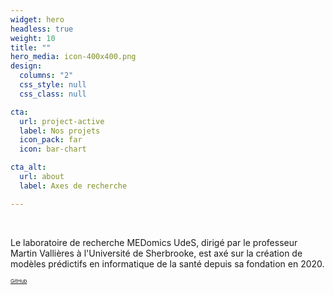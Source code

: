 ```yaml
---
widget: hero
headless: true
weight: 10
title: ""
hero_media: icon-400x400.png
design:
  columns: "2"
  css_style: null
  css_class: null

cta:
  url: project-active
  label: Nos projets
  icon_pack: far
  icon: bar-chart

cta_alt:
  url: about
  label: Axes de recherche

---
```

<br>

Le laboratoire de recherche MEDomics UdeS, dirigé par le professeur Martin Vallières à l'Université de Sherbrooke, 
est axé sur la création de modèles prédictifs en informatique de la santé depuis sa fondation en 2020.
  
<script src="https://kit.fontawesome.com/d1c402c681.js" crossorigin="anonymous"></script>

<div style="text-align: left;">
  <a class="fa-brands fa-square-github fa-2x" href="https://github.com/MEDomics-UdeS" target="_blank" rel="noopener noreferrer">
  <small><small><small>GitHub<small><small><small></a>
</div>

<br>
